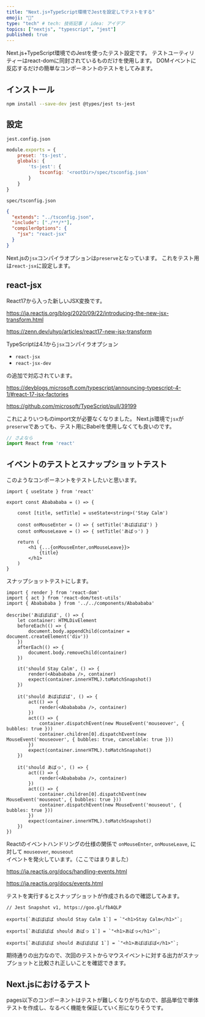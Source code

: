 ```yaml
---
title: "Next.js+TypeScript環境でJestを設定してテストをする"
emoji: "🍣"
type: "tech" # tech: 技術記事 / idea: アイデア
topics: ["nextjs", "typescript", "jest"]
published: true
---
```



Next.js+TypeScript環境でのJestを使ったテスト設定です。
テストユーティリティーはreact-domに同封されているものだけを使用します。
DOMイベントに反応するだけの簡単なコンポーネントのテストをしてみます。

## インストール

```bash
npm install --save-dev jest @types/jest ts-jest
```

## 設定

`jest.config.json`

```javascript
module.exports = {
    preset: 'ts-jest',
    globals: {
        'ts-jest': {
            tsconfig: '<rootDir>/spec/tsconfig.json'
        }
    }
}
```

`spec/tsconfig.json`

```json
{
  "extends": "../tsconfig.json",
  "include": ["./**/*"],
  "compilerOptions": {
    "jsx": "react-jsx"
  }
}
```

Next.jsの`jsx`コンパイラオプションは`preserve`となっています。
これをテスト用は`react-jsx`に設定します。

## react-jsx

React17から入った新しいJSX変換です。

https://ja.reactjs.org/blog/2020/09/22/introducing-the-new-jsx-transform.html

https://zenn.dev/uhyo/articles/react17-new-jsx-transform

TypeScriptは4.1から`jsx`コンパイラオプション

- `react-jsx`
- `react-jsx-dev`

の追加で対応されています。

https://devblogs.microsoft.com/typescript/announcing-typescript-4-1/#react-17-jsx-factories

https://github.com/microsoft/TypeScript/pull/39199

これによりいつものimport文が必要なくなりました。
Next.js環境で`jsx`が`preserve`であっても、テスト用にBabelを使用しなくても良いのです。

```typescript
// さよなら
import React from 'react'
```

## イベントのテストとスナップショットテスト

このようなコンポーネントをテストしたいと思います。

```tsx
import { useState } from 'react'

export const Ababababa = () => {

    const [title, setTitle] = useState<string>('Stay Calm')

    const onMouseEnter = () => { setTitle('あばばばば') }
    const onMouseLeave = () => { setTitle('あばっ') }

    return (
        <h1 {...{onMouseEnter,onMouseLeave}}>
            {title}
        </h1>
    )
}
```

スナップショットテストにします。

```tsx
import { render } from 'react-dom'
import { act } from 'react-dom/test-utils'
import { Ababababa } from '../../components/Ababababa'

describe('あばばばば', () => {
    let container: HTMLDivElement
    beforeEach(() => {
        document.body.appendChild(container = document.createElement('div'))
    })
    afterEach(() => {
        document.body.removeChild(container)
    })

    it('should Stay Calm', () => {
        render(<Ababababa />, container)
        expect(container.innerHTML).toMatchSnapshot()
    })

    it('should あばばばば', () => {
        act(() => {
            render(<Ababababa />, container)
        })
        act(() => {
            container.dispatchEvent(new MouseEvent('mouseover', { bubbles: true }))
            container.children[0].dispatchEvent(new MouseEvent('mouseover', { bubbles: true, cancelable: true }))
        })
        expect(container.innerHTML).toMatchSnapshot()
    })

    it('should あばっ', () => {
        act(() => {
            render(<Ababababa />, container)
        })
        act(() => {
            container.children[0].dispatchEvent(new MouseEvent('mouseout', { bubbles: true }))
            container.dispatchEvent(new MouseEvent('mouseout', { bubbles: true }))
        })
        expect(container.innerHTML).toMatchSnapshot()
    })
})
```

Reactのイベントハンドリングの仕様の関係で `onMouseEnter`, `onMouseLeave`, に対して `mouseover`, `mouseout` イベントを発火しています。（ここではまりました）

https://ja.reactjs.org/docs/handling-events.html

https://ja.reactjs.org/docs/events.html

テストを実行するとスナップショットが作成されるので確認してみます。

```
// Jest Snapshot v1, https://goo.gl/fbAQLP

exports[`あばばばば should Stay Calm 1`] = `"<h1>Stay Calm</h1>"`;

exports[`あばばばば should あばっ 1`] = `"<h1>あばっ</h1>"`;

exports[`あばばばば should あばばばば 1`] = `"<h1>あばばばば</h1>"`;
```

期待通りの出力なので、次回のテストからマウスイベントに対する出力がスナップショットと比較され正しいことを確認できます。

## Next.jsにおけるテスト

pages以下のコンポーネントはテストが難しくなりがちなので、部品単位で単体テストを作成し、なるべく機能を保証していく形になりそうです。
